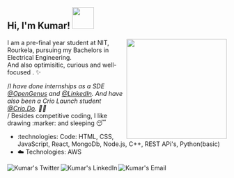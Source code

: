<h2> Hi, I'm Kumar! <img src="https://media.giphy.com/media/mGcNjsfWAjY5AEZNw6/giphy.gif" width="50"></h2>

<img align='right' src="https://media.giphy.com/media/ieyl9zmCjO4b4t6qoY/giphy.gif" width="230">

I am a pre-final year student at NIT, Rourkela, pursuing my Bachelors in Electrical Engineering.<br>
And also optimisitic, curious and well-focused . :sparkles: <br>


/*I have done internships as a SDE [@OpenGenus](http://www.opengenus.org/) and [@LinkedIn](https://www.linkedin.com/feed/). And have also been a Crio Launch student [@Crio.Do](https://www.crio.do/). :woman_technologist: <br>*/
Besides competitive coding, I like drawing :marker: and sleeping :sleeping:

- :technologies: Code: HTML, CSS, JavaScript, React, MongoDb, Node.js, C++, REST APi's, Python(basic)
- :cloud: Technologies: AWS


<a href="https://twitter.com/KumarRanjanKam1">
  <img align="left" alt="Kumar's Twitter" src="https://img.icons8.com/bubbles/50/000000/twitter.png"/>
</a>

<a href="https://www.linkedin.com/in/kumar-ranjan-kamila-a28612187/">
  <img align="left" alt="Kumar's LinkedIn" src="https://img.icons8.com/bubbles/50/000000/linkedin.png"/>
</a>

<a href="mailto:kumar.ranjan.kamila@gmail.com">
  <img align="left" alt="Kumar's Email" src="https://img.icons8.com/bubbles/50/000000/gmail.png"/>
</a>

